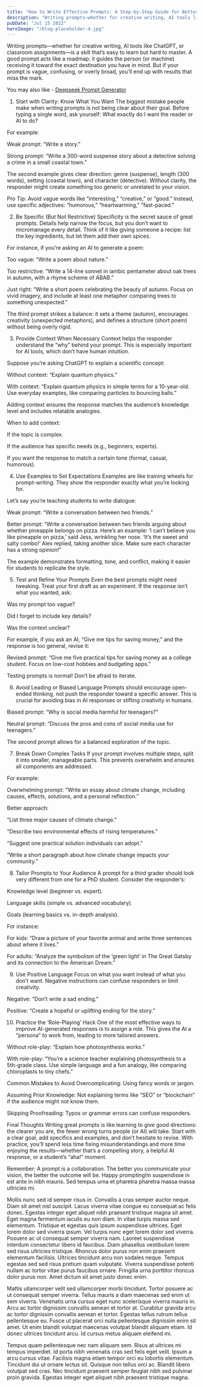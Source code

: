 ```yaml
---
title: "How to Write Effective Prompts: A Step-by-Step Guide for Better Results"
description: "Writing prompts—whether for creative writing, AI tools like ChatGPT, or classroom assignments—is a skill that’s easy to learn but hard to master. A good prompt acts like a roadmap: it guides the person (or machine) receiving it toward the exact destination you have in mind. But if your prompt is vague, confusing, or overly broad, you’ll end up with results that miss the mark."
pubDate: "Jul 15 2022"
heroImage: "/blog-placeholder-4.jpg"
---
```


Writing prompts—whether for creative writing, AI tools like ChatGPT, or classroom assignments—is a skill that’s easy to learn but hard to master. A good prompt acts like a roadmap: it guides the person (or machine) receiving it toward the exact destination you have in mind. But if your prompt is vague, confusing, or overly broad, you’ll end up with results that miss the mark.

You may also like - <a href="https://deepseekpromptgenerator.com/">Deepseek Prompt Generator</a>

1. Start with Clarity: Know What You Want
The biggest mistake people make when writing prompts is not being clear about their goal. Before typing a single word, ask yourself: What exactly do I want the reader or AI to do?

For example:

Weak prompt: “Write a story.”

Strong prompt: “Write a 300-word suspense story about a detective solving a crime in a small coastal town.”

The second example gives clear direction: genre (suspense), length (300 words), setting (coastal town), and character (detective). Without clarity, the responder might create something too generic or unrelated to your vision.

Pro Tip: Avoid vague words like “interesting,” “creative,” or “good.” Instead, use specific adjectives: “humorous,” “heartwarming,” “fast-paced.”

2. Be Specific (But Not Restrictive)
Specificity is the secret sauce of great prompts. Details help narrow the focus, but you don’t want to micromanage every detail. Think of it like giving someone a recipe: list the key ingredients, but let them add their own spices.

For instance, if you’re asking an AI to generate a poem:

Too vague: “Write a poem about nature.”

Too restrictive: “Write a 14-line sonnet in iambic pentameter about oak trees in autumn, with a rhyme scheme of ABAB.”

Just right: “Write a short poem celebrating the beauty of autumn. Focus on vivid imagery, and include at least one metaphor comparing trees to something unexpected.”

The third prompt strikes a balance: it sets a theme (autumn), encourages creativity (unexpected metaphors), and defines a structure (short poem) without being overly rigid.

3. Provide Context When Necessary
Context helps the responder understand the “why” behind your prompt. This is especially important for AI tools, which don’t have human intuition.

Suppose you’re asking ChatGPT to explain a scientific concept:

Without context: “Explain quantum physics.”

With context: “Explain quantum physics in simple terms for a 10-year-old. Use everyday examples, like comparing particles to bouncing balls.”

Adding context ensures the response matches the audience’s knowledge level and includes relatable analogies.

When to add context:

If the topic is complex.

If the audience has specific needs (e.g., beginners, experts).

If you want the response to match a certain tone (formal, casual, humorous).

4. Use Examples to Set Expectations
Examples are like training wheels for prompt-writing. They show the responder exactly what you’re looking for.

Let’s say you’re teaching students to write dialogue:

Weak prompt: “Write a conversation between two friends.”

Better prompt: “Write a conversation between two friends arguing about whether pineapple belongs on pizza. Here’s an example:
‘I can’t believe you like pineapple on pizza,’ said Jess, wrinkling her nose.
‘It’s the sweet and salty combo!’ Alex replied, taking another slice.
Make sure each character has a strong opinion!”

The example demonstrates formatting, tone, and conflict, making it easier for students to replicate the style.

5. Test and Refine Your Prompts
Even the best prompts might need tweaking. Treat your first draft as an experiment. If the response isn’t what you wanted, ask:

Was my prompt too vague?

Did I forget to include key details?

Was the context unclear?

For example, if you ask an AI, “Give me tips for saving money,” and the response is too general, revise it:

Revised prompt: “Give me five practical tips for saving money as a college student. Focus on low-cost hobbies and budgeting apps.”

Testing prompts is normal! Don’t be afraid to iterate.

6. Avoid Leading or Biased Language
Prompts should encourage open-ended thinking, not push the responder toward a specific answer. This is crucial for avoiding bias in AI responses or stifling creativity in humans.

Biased prompt: “Why is social media harmful for teenagers?”

Neutral prompt: “Discuss the pros and cons of social media use for teenagers.”

The second prompt allows for a balanced exploration of the topic.

7. Break Down Complex Tasks
If your prompt involves multiple steps, split it into smaller, manageable parts. This prevents overwhelm and ensures all components are addressed.

For example:

Overwhelming prompt: “Write an essay about climate change, including causes, effects, solutions, and a personal reflection.”

Better approach:

“List three major causes of climate change.”

“Describe two environmental effects of rising temperatures.”

“Suggest one practical solution individuals can adopt.”

“Write a short paragraph about how climate change impacts your community.”

8. Tailor Prompts to Your Audience
A prompt for a third grader should look very different from one for a PhD student. Consider the responder’s:

Knowledge level (beginner vs. expert).

Language skills (simple vs. advanced vocabulary).

Goals (learning basics vs. in-depth analysis).

For instance:

For kids: “Draw a picture of your favorite animal and write three sentences about where it lives.”

For adults: “Analyze the symbolism of the ‘green light’ in The Great Gatsby and its connection to the American Dream.”

9. Use Positive Language
Focus on what you want instead of what you don’t want. Negative instructions can confuse responders or limit creativity.

Negative: “Don’t write a sad ending.”

Positive: “Create a hopeful or uplifting ending for the story.”

10. Practice the ‘Role-Playing’ Hack
One of the most effective ways to improve AI-generated responses is to assign a role. This gives the AI a “persona” to work from, leading to more tailored answers.

Without role-play: “Explain how photosynthesis works.”

With role-play: “You’re a science teacher explaining photosynthesis to a 5th-grade class. Use simple language and a fun analogy, like comparing chloroplasts to tiny chefs.”

Common Mistakes to Avoid
Overcomplicating: Using fancy words or jargon.

Assuming Prior Knowledge: Not explaining terms like “SEO” or “blockchain” if the audience might not know them.

Skipping Proofreading: Typos or grammar errors can confuse responders.

Final Thoughts
Writing great prompts is like learning to give good directions: the clearer you are, the fewer wrong turns people (or AI) will take. Start with a clear goal, add specifics and examples, and don’t hesitate to revise. With practice, you’ll spend less time fixing misunderstandings and more time enjoying the results—whether that’s a compelling story, a helpful AI response, or a student’s “aha!” moment.

Remember: A prompt is a collaboration. The better you communicate your vision, the better the outcome will be. Happy prompting!m suspendisse in est ante in nibh mauris. Sed tempus urna et pharetra pharetra massa massa ultricies mi.

Mollis nunc sed id semper risus in. Convallis a cras semper auctor neque. Diam sit amet nisl suscipit. Lacus viverra vitae congue eu consequat ac felis donec. Egestas integer eget aliquet nibh praesent tristique magna sit amet. Eget magna fermentum iaculis eu non diam. In vitae turpis massa sed elementum. Tristique et egestas quis ipsum suspendisse ultrices. Eget lorem dolor sed viverra ipsum. Vel turpis nunc eget lorem dolor sed viverra. Posuere ac ut consequat semper viverra nam. Laoreet suspendisse interdum consectetur libero id faucibus. Diam phasellus vestibulum lorem sed risus ultricies tristique. Rhoncus dolor purus non enim praesent elementum facilisis. Ultrices tincidunt arcu non sodales neque. Tempus egestas sed sed risus pretium quam vulputate. Viverra suspendisse potenti nullam ac tortor vitae purus faucibus ornare. Fringilla urna porttitor rhoncus dolor purus non. Amet dictum sit amet justo donec enim.

Mattis ullamcorper velit sed ullamcorper morbi tincidunt. Tortor posuere ac ut consequat semper viverra. Tellus mauris a diam maecenas sed enim ut sem viverra. Venenatis urna cursus eget nunc scelerisque viverra mauris in. Arcu ac tortor dignissim convallis aenean et tortor at. Curabitur gravida arcu ac tortor dignissim convallis aenean et tortor. Egestas tellus rutrum tellus pellentesque eu. Fusce ut placerat orci nulla pellentesque dignissim enim sit amet. Ut enim blandit volutpat maecenas volutpat blandit aliquam etiam. Id donec ultrices tincidunt arcu. Id cursus metus aliquam eleifend mi.

Tempus quam pellentesque nec nam aliquam sem. Risus at ultrices mi tempus imperdiet. Id porta nibh venenatis cras sed felis eget velit. Ipsum a arcu cursus vitae. Facilisis magna etiam tempor orci eu lobortis elementum. Tincidunt dui ut ornare lectus sit. Quisque non tellus orci ac. Blandit libero volutpat sed cras. Nec tincidunt praesent semper feugiat nibh sed pulvinar proin gravida. Egestas integer eget aliquet nibh praesent tristique magna.
